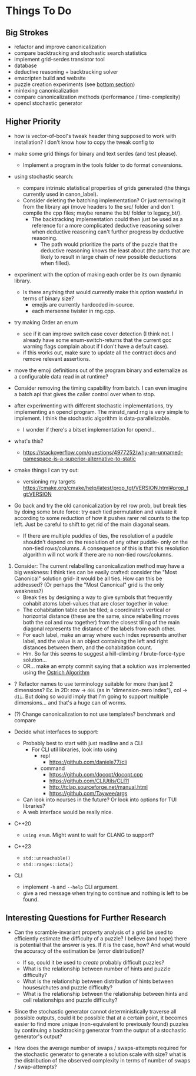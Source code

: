 # Things To Do

## Big Strokes

- refactor and improve canonicalization
- compare backtracking and stochastic search statistics
- implement grid-serdes translator tool
- database
- deductive reasoning + backtracking solver
- emscripten build and website
- puzzle creation experiments (see [bottom section](#interesting-questions-for-further-research))
- minlexing canonicalization
- compare canonicalization methods (performance / time-complexity)
- opencl stochastic generator

## Higher Priority

- how is vector-of-bool's tweak header thing supposed to work with installation? I don't know how to copy the tweak config to 

- make some grid things for binary and text serdes (and test please).
  - Implement a program in the tools folder to do format conversions.

- using stochastic search:
  - compare intrinsic statistical properties of grids generated (the things currently used in canon\_label).
  - Consider deleting the batching implementation? Or just removing it from the library api (move headers to the src/ folder and don't compile the cpp files; maybe rename the bt/ folder to legacy\_bt/).
    - The backtracking implementation could then just be used as a reference for a more complicated deductive reasoning solver when deductive reasoning can't further progress by deductive reasoning.
      - The path would prioritize the parts of the puzzle that the deductive reasoning knows the least about (the parts that are likely to result in large chain of new possible deductions when filled).

- experiment with the option of making each order be its own dynamic library.
  - Is there anything that would currently make this option wasteful in terms of binary size?
    - emojis are currently hardcoded in-source.
    - each mersenne twister in rng.cpp.
- try making Order an enum
  - see if it can improve switch case cover detection (I think not. I already have some enum-switch-returns that the current gcc warning flags complain about if I don't have a default case).
  - if this works out, make sure to update all the contract docs and remove relevant assertions.
- move the emoji definitions out of the program binary and externalize as a configurable data read in at runtime?
- Consider removing the timing capability from batch. I can even imagine a batch api that gives the caller control over when to stop.

- after experimenting with different stochastic implementations, try implementing an opencl program. The minstd_rand rng is very simple to implement. I think the stochastic algorithm is data-parallelizable.
  - I wonder if there's a bitset implementation for opencl...

- what's this?
  - https://stackoverflow.com/questions/4977252/why-an-unnamed-namespace-is-a-superior-alternative-to-static

- cmake things I can try out:
  - versioning my targets https://cmake.org/cmake/help/latest/prop_tgt/VERSION.html#prop_tgt:VERSION

- Go back and try the old canonicalization by rel row prob, but break ties by doing some brute force: try each tied permutation and valuate it according to some reduction of how it pushes rarer rel counts to the top left. Just be careful to shift to get rid of the main diagonal seam.
  - If there are multiple puddles of ties, the resolution of a puddle shouldn't depend on the resolution of any other puddle- only on the non-tied rows/columns. A consequence of this is that this resolution algorithm will not work if there are no non-tied rows/columns.

1. Consider: The current relabelling canonicalization method may have a big weakness: I think ties can be easily crafted: consider the "Most Canonical" solution grid- it would be all ties. How can this be addressed? (Or perhaps the "Most Canonical" grid is the only weakness?)
    - Break ties by designing a way to give symbols that frequently cohabit atoms label-values that are closer together in value:
    - The cohabitation table can be tiled; a coordinate's vertical or horizontal distance (these are the same, since relabelling moves both the col and row together) from the closest tiling of the main diagonal represents the distance of the labels from each other.
    - For each label, make an array where each index represents another label, and the value is an object containing the left and right distances between them, and the cohabitation count.
    - Hm. So far this seems to suggest a hill-climbing / brute-force-type solution...
    - OR... make an empty commit saying that a solution was implemented using the [Ostrich Algorithm](https://en.wikipedia.org/wiki/Ostrich_algorithm)

- ? Refactor names to use terminology suitable for more than just 2 dimensions? Ex. in 2D: row -> `d0i` (as in "dimension-zero index"), col -> `d1i`. But doing so would imply that I'm going to support multiple dimensions... and that's a huge can of worms.

- (?) Change canonicalization to not use templates? benchmark and compare
- Decide what interfaces to support:
  - Probably best to start with just readline and a CLI
    - For CLI util libraries, look into using
      - repl
        - https://github.com/daniele77/cli
      - command
        - https://github.com/docopt/docopt.cpp
        - https://github.com/CLIUtils/CLI11
        - http://tclap.sourceforge.net/manual.html
        - https://github.com/Taywee/args
  - Can look into ncurses in the future? Or look into options for TUI libraries?
  - A web interface would be really nice.
- C++20
  - `using enum`. Might want to wait for CLANG to support?
- C++23
  - `std::unreachable()`
  - `std::ranges::iota()`
- CLI
  - implement `-h` and `--help` CLI argument.
  - give a red message when trying to continue and nothing is left to be found.

## Interesting Questions for Further Research

- Can the scramble-invariant property analysis of a grid be used to efficiently estimate the difficulty of a puzzle? I believe (and hope) there is potential that the answer is yes. If it is the case, how? And what would the accuracy of the estimation be (error distribution)?
  - If so, could it be used to _create_ probably difficult puzzles?
  - What is the relationship between number of hints and puzzle difficulty?
  - What is the relationship between distribution of hints between houses/chutes and puzzle difficulty?
  - What is the relationship between the relationship between hints and cell relationships and puzzle difficulty?

- Since the stochastic generator cannot deterministically traverse all possible outputs, could it be possible that at a certain point, it becomes easier to find more unique (non-equivalent to previously found) puzzles by continuing a backtracking generator from the output of a stochastic generator's output?

- How does the average number of swaps / swaps-attempts required for the stochastic generator to generate a solution scale with size? what is the distribution of the observed complexity in terms of number of swaps / swap-attempts?